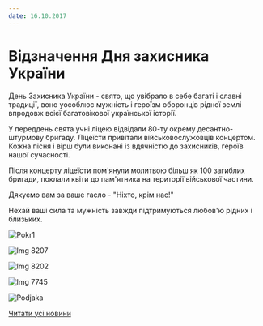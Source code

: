 ```yaml
---
date: 16.10.2017
---
```

# Відзначення Дня захисника України

День Захисника України - свято, що увібрало в себе багаті і славні традиції, воно уособлює мужність і героїзм оборонців рідної землі впродовж всієї багатовікової української історії.

У переддень свята учні ліцею відвідали 80-ту окрему десантно-штурмову бригаду. Ліцеїсти привітали військовослужовців концертом. Кожна пісня і вірш були виконані із вдячністю до захисників, героїв нашої сучасності.

Після концерту ліцеїсти пом'янули молитвою більш як 100 загиблих бригади, поклали квіти до пам'ятника на території військової частини.

Дякуємо вам за ваше гасло - "Ніхто, крім нас!"

Нехай ваші сила та мужність завжди підтримуються любов'ю рідних і близьких.

![Pokr1](/images/blog/відзначення-дня-захисника-україни/pokr1.jpg)

![Img 8207](/images/blog/відзначення-дня-захисника-україни/img_8207.jpg)

![Img 8202](/images/blog/відзначення-дня-захисника-україни/img_8202.jpg)

![Img 7745](/images/blog/відзначення-дня-захисника-україни/img_7745.jpg)

![Podjaka](/images/blog/відзначення-дня-захисника-україни/podjaka.jpg)

[Читати усі новини](/news)
